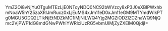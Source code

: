 YmZ2Oi8vNjYuOTguMTEzLjE0NToyNDQ0NC92bWVzcy8xP3J0eXBlPWxhbmNoaW5hY25zaXRlJmRucz0xLjEuMS4xJm11eD0xJm11eGM9MTYmdWlkPTg0MGU5ODQ2LTlkNjEtNDZkMC1iMjNlLWQ4Yjg2MGZiODZlZCZhaWQ9NjQmc2VjPWF1dG8mdGNwPWhlYWRlciUzRG5vbmUlMjZyZXElM0QjdjI=
